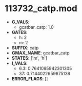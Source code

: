 # 113732_catp.mod

- **G_VALS**:
  - gcatbar_catp: 1.0
- **GATES**:
  - h: 2
  - m: 2
- **SUFFIX**: catp
- **GMAX_NAME**: gcatbar_catp
- **STATES**: ['m', 'h']
- **I_VALS**:
  - 6.3: 0.7641065942301305
  - 37: 0.7144022659875138
- **ERROR_FLAGS**: []
